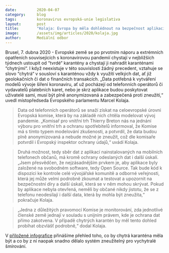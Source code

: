 ```yaml
---
date:         2020-04-07
category:     blog
tags:         koronavirus evropská-unie legislativa
layout:       post
title:        "Kolaja: Evropa by měla dohlédnout na bezpečnost aplikací chytrých karantén"
image:        /assets/img/articles/2020/kolaja.jpg
author:       Mediální odbor
--- 
```




Brusel, 7. dubna 2020 - Evropské země se po prvotním náporu a extrémních opatřeních souvisejících s koronavirovou pandemií chystají v nejbližších týdnech ustoupit od “tvrdé“ karantény a chystají ji nahradit karanténami “chytrými“. I když neexistuje v této souvislosti žádný precedent, vztahuje se slovo “chytrá“ v sousloví s karanténou vždy k využití velkých dat, ať již geolokačních či dat o finančních transakcích. „Data potřebná k vytváření modelů vývoje šíření koronaviru, ať už pocházejí od telefonních operátorů či vydavatelů platebních karet, nebo je skrz aplikace budou poskytovat uživatelé sami, musí být plně anonymizovaná a zabezpečená proti zneužití,“ uvedl místopředseda Evropského parlamentu Marcel Kolaja.

> Data od telefonních operátorů se snaží získat na celoevropské úrovni Evropská komise, která by na základě nich chtěla modelovat vývoj pandemie. „Komisař pro vnitřní trh Thierry Breton nás na jednání výboru pro vnitřní trh a ochranu spotřebitelů informoval, že Komise má s tímto typem modelování zkušenosti, a potvrdil, že data budou plně anonymizovaná a nebude možné je zneužít, což dle komisaře potvrdil i Evropský inspektor ochrany údajů,“ uvádí Kolaja.

> Druhá možnost, tedy sběr dat z aplikací nainstalovaných na mobilních telefonech občanů, má kromě ochrany odeslaných dat i další úskalí. „Jsem přesvědčen, že nejzásadnějším prvkem je, aby aplikace byly založené na svobodném software, tedy Open Source. Tak bude kód k dispozici ke kontrole celé vývojářské komunitě a odborné veřejnosti, která jej může velmi podrobně zkoumat a testovat a upozornit na bezpečnostní díry a další úskalí, která se v něm mohou skrývat. Pokud by aplikace nebyla otevřená, neměli by občané nikdy jistotu, že se z telefonu neodesílají i další data, která by mohla být zneužita,“ pokračuje Kolaja.

> „Jedna z důležitých pravomocí Komise je monitorování, zda jednotlivé členské země jednají v souladu s unijním právem, kde je ochrana dat přímo zakotvena. V případě chytrých karantén by měl tento dohled probíhat obzvlášť podrobně,“ dodal Kolaja. 

V [přiložené infografice](https://pirati/assets/img/articles/2020/chytra-karantna.png) přinášíme přehled toho, co by chytrá karanténa měla být a co by z ní naopak snadno dělalo systém zneužitelný pro vychytralé šmírování.
